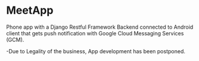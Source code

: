 MeetApp
=======

Phone app with a Django Restful Framework Backend connected to Android client that gets push notification with Google Cloud Messaging Services (GCM).

-Due to Legality of the business, App development has been postponed.